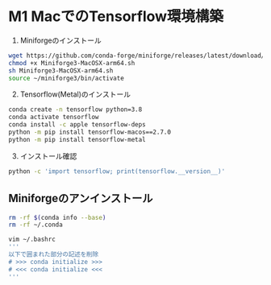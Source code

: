 # M1 MacでのTensorflow環境構築

1. Miniforgeのインストール
```Bash
wget https://github.com/conda-forge/miniforge/releases/latest/download/Miniforge3-MacOSX-arm64.sh
chmod +x Miniforge3-MacOSX-arm64.sh
sh Miniforge3-MacOSX-arm64.sh
source ~/miniforge3/bin/activate
```

2. Tensorflow(Metal)のインストール
```Bash
conda create -n tensorflow python=3.8
conda activate tensorflow
conda install -c apple tensorflow-deps
python -m pip install tensorflow-macos==2.7.0
python -m pip install tensorflow-metal
```

3. インストール確認
```Bash
python -c 'import tensorflow; print(tensorflow.__version__)'
```

## Miniforgeのアンインストール

```Bash
rm -rf $(conda info --base)
rm -rf ~/.conda

vim ~/.bashrc
'''
以下で囲まれた部分の記述を削除
# >>> conda initialize >>>
# <<< conda initialize <<<
'''
```
